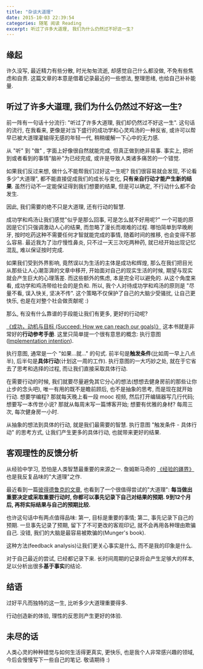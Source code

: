 ```yaml
---
title: "杂谈大道理"
date: 2015-10-03 22:39:54
categories: 随笔 阅读 Reading
excerpt: 听过了许多大道理, 我们为什么仍然过不好这一生? 
---
```


## 缘起

许久没写, 最近精力有些分散, 时光匆匆流逝, 却感觉自己什么都没做, 不免有些焦虑和自责. 这篇文章的本意是借着记录最近的一些想法, 整理思绪, 也给自己补补能量.

## 听过了许多大道理, 我们为什么仍然过不好这一生?

前一阵有一句话十分流行: "听过了许多大道理, 我们却仍然过不好这一生". 这句话的流行, 在我看来, 更像是对当下盛行的成功学和心灵鸡汤的一种反省, 或许可以帮早已被大道理灌输得无感的年轻一代, 稍稍缓解一下心中的无力感. 

从 "听" 到 "做" , 字面上好像很自然就能完成, 但真正做到绝非易事. 
事实上, 把听到或者看到的事情"脑补"为已经完成, 或许是导致人类诸多痛苦的一个错觉. 

如果我们反过来想, 做什么不能帮我们过好这一生呢? 
我们很容易就会发现, 不论看多少"大道理", 都不能直接促成我们的成长与变化, **只有亲自行动才能产生新的结果**. 
虽然行动不一定能保证得到我们想要的结果, 但是可以确定, 不行动什么都不会发生.

因此, 我们需要的绝不只是大道理, 还有行动的智慧. 

成功学和鸡汤让我们感觉"似乎是那么回事, 可是怎么就不好用呢?" 
一个可能的原因是它们只强调激动人心的结果, 而忽略了漫长而艰难的过程. 
哪怕简单到早晚刷牙, 按时吃药这种不需要任何才智就能完成的事情, 随着时间的推移, 也会变得不那么容易. 
最近我为了治疗慢性鼻炎, 只不过一天三次吃两种药, 就已经开始出现记忆混乱, 难以保证按时完成.

如果我们受到外界影响, 竟然误以为生活的主体是成功和辉煌, 那么在我们把目光从那些让人心潮澎湃的文章中移开, 开始面对自己的现实生活的时候, 期望与现实就会产生巨大的心理落差.
而这些额外的焦虑, 本是完全可以避免的. 从这个角度来看, 成功学和鸡汤带给社会的是负和. 
所以, 我个人对待成功学和鸡汤的原则是 "尽量不看, 误入快关, 坚决不传". 
这个策略不仅保护了自己的大脑少受骚扰, 让自己更快乐, 也是在对整个社会做贡献呢 :)

那么, 有没有什么靠谱的手段能让我们有更多, 更好的行动呢?

[《成功，动机与目标 (Succeed: How we can reach our goals)》](http://book.douban.com/subject/22994632/) 这本书就是非常好的**行动参考手册**. 
这里只简单提一个很有意思的概念: 执行意图([Implementation intention](https://en.wikipedia.org/wiki/Implementation_intention)).

执行意图, 通常是一个 "如果...就..." 的句式. 前半句是**触发条件**(比如周一早上八点半), 后半句是**具体行动**(计划这一周的工作). 执行意图的一大巧妙之处, 就在于它省去了思考和选择的过程, 而让我们直接采取具体行动. 

在需要行动的时候, 我们就要尽量避免其它分心的想法(想想去健身房前的那些让你止步的念头吧), 唯一有用的既不是瞻前顾后, 也不是抽象的思考, 而是现在就开始行动. 
想要学编程? 那就每天晚上看一段 mooc 视频, 然后打开编辑器写几行代码; 
想要写一本传世小说? 那就从每周末写一篇博客开始; 
想要有优雅的身材? 每周三次, 每次健身房一小时. 

从抽象的想法到具体的行动, 就是我们最需要的智慧. 执行意图 "触发条件 - 具体行动" 的思考方式, 让我们产生更多的具体行动, 也就带来更好的结果. 

## 客观理性的反馈分析

从经验中学习, 恐怕是人类智慧最重要的来源之一. 詹姆斯马奇的 [《经验的疆界》](http://book.douban.com/subject/6687032/) 也是我反复品味的"大道理"之作.

最近看到一篇[彼得德鲁克的文章](http://www.douban.com/group/topic/20159977/), 也看到了一个很值得尝试的"大道理": **每当做出重要决定或采取重要行动时, 你都可以事先记录下自己对结果的预期. 9到12个月后, 再将实际结果与自己的预期比较.**

也许这句话中有两点值得品味: 第一, 目标是重要的事情; 第二, 事先记录下自己的预期. 一旦事先记录了预期, 留下了不可更改的客观印记, 就不会再用各种理由欺骗自己. 
没错, 我们的大脑是最容易被欺骗的(Munger's book).

这种方法(feedback analysis)让我们更关心事实是什么, 而不是我的印象是什么. 

对于自己最近的尝试, 已经都记录下来. 长时间周期的记录将会产生足够大的样本, 足以分析出很多**基于事实**的结论. 

## 结语

过好平凡而独特的这一生, 比听多少大道理重要得多. 

行动创造新的体验, 理性的反思则产生更好的体验. 


## 未尽的话

人类心灵的种种错觉与如何生活得更真实, 更快乐, 也是我个人非常感兴趣的领域, 今后会慢慢写下一些自己的笔记. 敬请期待 :)


